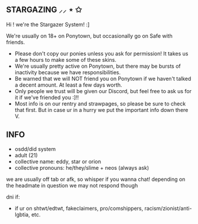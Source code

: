 **STARGAZING ⸝⸝ ⋆ ✩**
-------------------------------------------------------------------------------

Hi ! we're the Stargazer System! :]

We're usually on 18+ on Ponytown, but occasionally go on Safe with friends.

- Please don't copy our ponies unless you ask for permission! It takes us a few hours to make some of these skins.
- We're usually pretty active on Ponytown, but there may be bursts of inactivity because we have responsibilities.
- Be warned that we will NOT friend you on Ponytown if we haven't talked a decent amount. At least a few days worth.
- Only people we trust will be given our Discord, but feel free to ask us for it if we've friended you :]!!
- Most info is on our rentry and strawpages, so please be sure to check that first. But in case ur in a hurry we put the important info down there V.

**INFO**
------------------------------------------------------------------------------
- osdd/did system
- adult (21)
- collective name: eddy, star or orion
- collective pronouns: he/they/slime + neos (always ask)

we are usually off tab or afk, so whisper if you wanna chat! depending on the headmate in question we may not respond though

dni if:
- if ur on shtwt/edtwt, fakeclaimers, pro/comshippers, racism/zionist/anti-lgbtia, etc.
